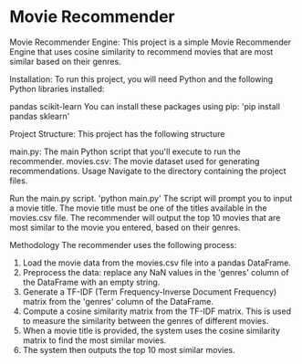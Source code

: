 # Movie Recommender
Movie Recommender Engine:
This project is a simple Movie Recommender Engine that uses cosine similarity to recommend movies that are most similar based on their genres.

Installation:
To run this project, you will need Python and the following Python libraries installed:

pandas
scikit-learn
You can install these packages using pip:
    'pip install pandas sklearn'

Project Structure:
This project has the following structure

main.py: The main Python script that you'll execute to run the recommender.
movies.csv: The movie dataset used for generating recommendations.
Usage
Navigate to the directory containing the project files.

Run the main.py script.
    'python main.py'
The script will prompt you to input a movie title. The movie title must be one of the titles available in the movies.csv file.
The recommender will output the top 10 movies that are most similar to the movie you entered, based on their genres.

Methodology
The recommender uses the following process:

1. Load the movie data from the movies.csv file into a pandas DataFrame.
2. Preprocess the data: replace any NaN values in the 'genres' column of the DataFrame with an empty string.
3. Generate a TF-IDF (Term Frequency-Inverse Document Frequency) matrix from the 'genres' column of the DataFrame.
4. Compute a cosine similarity matrix from the TF-IDF matrix. This is used to measure the similarity between the genres of different movies.
5. When a movie title is provided, the system uses the cosine similarity matrix to find the most similar movies.
6. The system then outputs the top 10 most similar movies.